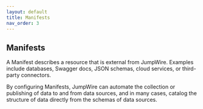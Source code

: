 ```yaml
---
layout: default
title: Manifests
nav_order: 3
---
```


## Manifests

A Manifest describes a resource that is external from JumpWire. Examples include databases, Swagger docs, JSON schemas, cloud services, or third-party connectors.

By configuring Manifests, JumpWire can automate the collection or publishing of data to and from data sources, and in many cases, catalog the structure of data directly from the schemas of data sources.
